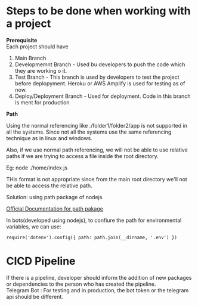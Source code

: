 # Steps to be done when working with a project

**Prerequisite**
<br>
Each project should have

1. Main Branch
2. Developmemnt Branch - Used bu developers to push the code which they are working o it.
3. Test Branch - This branch is used by developers to test the project before deplopyment. Heroku or AWS Amplify is used for testing as of now.
4. Deploy/Deployment Branch - Used for deployment. Code in this branch is ment for production

**Path**

Using the normal referencing like ./folder1/folder2/app is not supported in all the systems.
Since not all the systems use the same referencing technique as in linux and windows.

Also, if we use normal path referencing, we will not be able to use relative paths if we are trying to access a file inside the root directory.

Eg: node ./home/index.js

THis format is not appropriate since from the main root directory we'll not be able to access the relative path.

Solution:
using path package of nodejs.

[Official Documentation for path pakage](https://nodejs.org/api/path.html)

In bots(developed using nodejs), to confiure the path for environmental variables, we can use:

`require('dotenv').config({ path: path.join(__dirname, '.env') })`

# CICD Pipeline

If there is a pipeline, developer should inform the addition of new packages or dependencies to the person who has created the pipeline. 
<br>
Telegram Bot : For testing and in production, the bot token or the telegram api should be different. 
